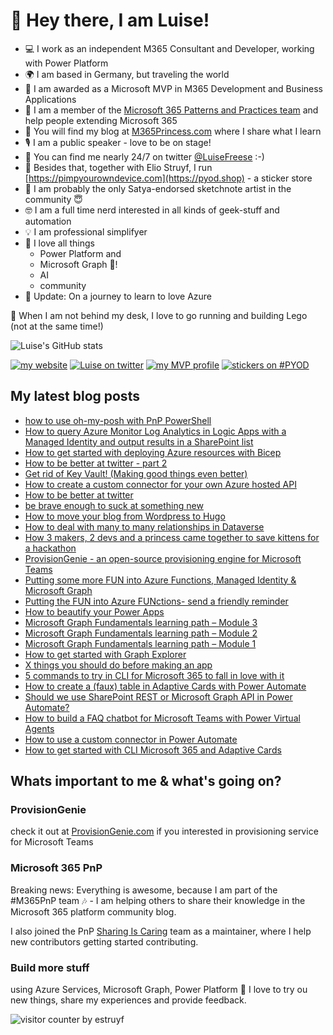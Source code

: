 # 👋 Hey there, I am Luise!

* 💻 I work as an independent M365 Consultant and Developer, working with Power Platform 
* 🌍 I am based in Germany, but traveling the world
* 🎉 I am awarded as a Microsoft MVP in M365 Development and Business Applications
* 🥑 I am a member of the [Microsoft 365 Patterns and Practices team](https://aka.ms/m365pnp) and help people extending Microsoft 365
* 👑 You will find my blog at [M365Princess.com](https://m365princess.com) where I share what I learn
* 🎙 I am a public speaker - love to be on stage!
* 💯 You can find me nearly 24/7 on twitter [@LuiseFreese](https://twitter.com/LuiseFreese) :-) 
* 🚀 Besides that, together with Elio Struyf, I run [https://pimpyourowndevice.com](https://pyod.shop) - a sticker store
* 🎨 I am probably the only Satya-endorsed sketchnote artist in the community 😇
* 🤓 I am a full time nerd interested in all kinds of geek-stuff and automation
* 💡 I am professional simplifyer
* 💖 I love all things 
  * Power Platform and 
  * Microsoft Graph 🦒!
  * AI
  * community
* 💙 Update: On a journey to learn to love Azure

👾 When I am not behind my desk, I love to go running and building Lego (not at the same time!)

![Luise's GitHub stats](https://github-readme-stats.vercel.app/api?username=luisefreese&show_icons=true&theme=radical)


[![my website](https://img.shields.io/badge/%F0%9F%91%B8%20Luise%20Freese-M%20365%20Princess-red)](https://www.m365princess.com)
[![Luise on twitter](https://img.shields.io/badge/%40LuiseFreese-twitter-%231DA1F2)](https://www.twitter.com/LuiseFreese)
[![my MVP profile](https://img.shields.io/badge/%E2%AD%90-MVP-blue)](https://mvp.microsoft.com/en-us/PublicProfile/5003313?fullName=Luise%20Freese)
[![stickers on #PYOD](https://img.shields.io/badge/stickers-PimpYourOwnDevice.com-%2317A2B8)](https://www.pimpyourowndevice.com)


## My latest blog posts
* [how to use oh-my-posh with PnP PowerShell](https://www.m365princess.com/blogs/ohmyposh-pnp-powershell/)
* [How to query Azure Monitor Log Analytics in Logic Apps with a Managed Identity and output results in a SharePoint list](https://www.m365princess.com/blogs/query-azure-monitor/)
* [How to get started with deploying Azure resources with Bicep](https://www.m365princess.com/blogs/start-deploying-azure-resources-bicep/)
* [How to be better at twitter - part 2](https://www.m365princess.com/blogs/twitter-part-2/)
* [Get rid of Key Vault! (Making good things even better)](https://www.m365princess.com/blogs/rid-key-vault-making-good/)
* [How to create a custom connector for your own Azure hosted API](https://www.m365princess.com/blogs/create-custom-connector-azure-hosted-api/)
* [How to be better at twitter](https://www.m365princess.com/blogs/twitter/)
* [be brave enough to suck at something new](https://www.m365princess.com/blogs/brave-suck/)
* [How to move your blog from Wordpress to Hugo](https://www.m365princess.com/blogs/move-blog-wordpress-hugo/)
* [How to deal with many to many relationships in Dataverse](https://www.m365princess.com/blogs/deal-relationships-dataverse/)
* [How 3 makers, 2 devs and a princess came together to save kittens for a hackathon](https://www.m365princess.com/blogs/2021-10-23-how-2-makers-2-devs-and-a-princess-came-together-to-save-kittens-for-a-hackathon/)
* [ProvisionGenie - an open-source provisioning engine for Microsoft Teams](https://www.m365princess.com/blogs/2021-09-29-provisiongenie-a-teams-provisioning-engine/)
* [Putting some more FUN into Azure Functions, Managed Identity & Microsoft Graph](https://m365princess.com/putting-some-fun-into-azure-functions-managed-identity-and-microsoft-graph/)
* [Putting the FUN into Azure FUNctions- send a friendly reminder](https://m365princess.com/putting-the-fun-into-azure-functions-the-friendly-sms-reminder/)
* [How to beautify your Power Apps](https://m365princess.com/how-to-beautify-your-power-apps/)
* [Microsoft Graph Fundamentals learning path – Module 3](https://m365princess.com/microsoft-graph-fundamentals-learning-path-module-3/)
* [Microsoft Graph Fundamentals learning path – Module 2](https://m365princess.com/microsoft-graph-fundamentals-learning-path-module-2/)
* [Microsoft Graph Fundamentals learning path – Module 1](https://m365princess.com/microsoft-graph-fundamentals-learning-path-module-1/)
* [How to get started with Graph Explorer](https://m365princess.com/how-to-get-started-with-graph-explorer/)
* [X things you should do before making an app](https://m365princess.com/x-things-you-should-do-before-making-an-app/)
* [5 commands to try in CLI for Microsoft 365 to fall in love with it](https://m365princess.com/5-commands-to-try-in-cli-for-microsoft-365-to-fall-in-love-with-it/)
* [How to create a (faux) table in Adaptive Cards with Power Automate](http://m365princess.com/how-to-create-a-faux-table-in-adaptive-cards-with-power-automate/)
* [Should we use SharePoint REST or Microsoft Graph API in Power Automate?](https://m365princess.com/should-we-use-sharepoint-rest-or-microsoft-graph-api-in-power-automate/)
* [How to build a FAQ chatbot for Microsoft Teams with Power Virtual Agents](https://m365princess.com/how-to-build-a-faq-chatbot-for-microsoft-teams-with-power-virtual-agents/)
* [How to use a custom connector in Power Automate](https://m365princess.com/how-to-use-a-custom-connector-in-power-automate/)
* [How to get started with CLI Microsoft 365 and Adaptive Cards](https://m365princess.com/how-to-get-started-with-cli-microsoft-365-and-adaptive-cards/)

## Whats important to me & what's going on?

### ProvisionGenie
check it out at [ProvisionGenie.com](https://provisiongenie.com) if you interested in provisioning service for Microsoft Teams

### Microsoft 365 PnP

Breaking news: Everything is awesome, because I am part of the #M365PnP team 🎶 - I am helping others to share their knowledge in the Microsoft 365 platform community blog.

I also joined the PnP [Sharing Is Caring](https://pnp.github.io/sharing-is-caring/) team as a maintainer, where I help new contributors getting started contributing. 

### Build more stuff

using Azure Services, Microsoft Graph, Power Platform  🚀 I love to try ou new things, share my experiences and provide feedback.

![visitor counter by estruyf](http://estruyf-github.azurewebsites.net/api/VisitorHit?user=luisefreese&repo=luisefreese&countColorcountColor&countColor=%237B1E7A)
